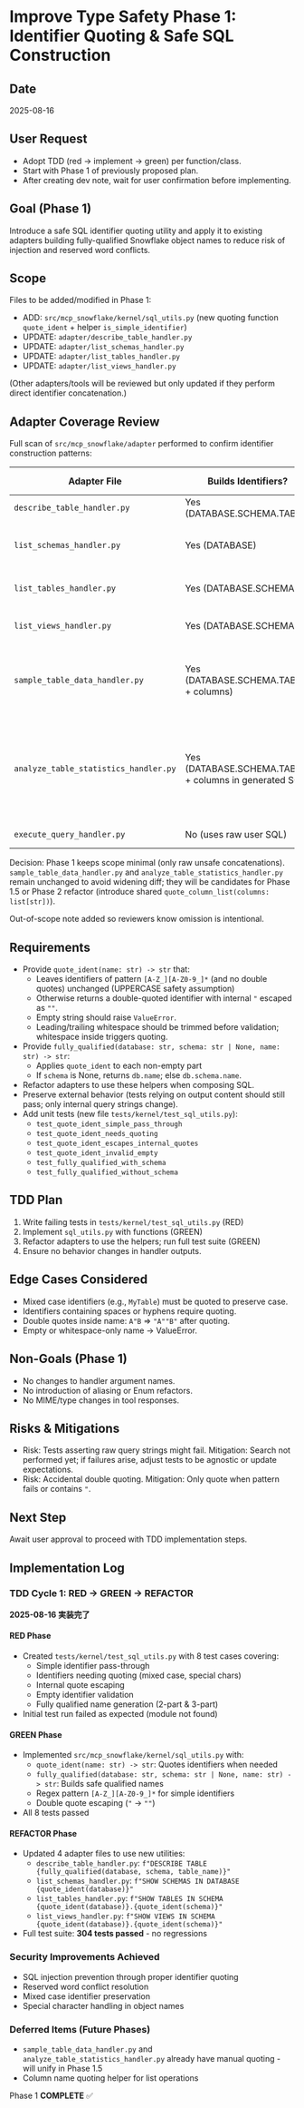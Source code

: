 # Improve Type Safety Phase 1: Identifier Quoting & Safe SQL Construction

## Date
2025-08-16

## User Request
- Adopt TDD (red -> implement -> green) per function/class.
- Start with Phase 1 of previously proposed plan.
- After creating dev note, wait for user confirmation before implementing.

## Goal (Phase 1)
Introduce a safe SQL identifier quoting utility and apply it to existing adapters building fully-qualified Snowflake object names to reduce risk of injection and reserved word conflicts.

## Scope
Files to be added/modified in Phase 1:
- ADD: `src/mcp_snowflake/kernel/sql_utils.py` (new quoting function `quote_ident` + helper `is_simple_identifier`)
- UPDATE: `adapter/describe_table_handler.py`
- UPDATE: `adapter/list_schemas_handler.py`
- UPDATE: `adapter/list_tables_handler.py`
- UPDATE: `adapter/list_views_handler.py`

(Other adapters/tools will be reviewed but only updated if they perform direct identifier concatenation.)

## Adapter Coverage Review
Full scan of `src/mcp_snowflake/adapter` performed to confirm identifier construction patterns:

| Adapter File | Builds Identifiers? | Current Quoting Strategy | Action in Phase 1 | Notes |
|--------------|---------------------|---------------------------|-------------------|-------|
| `describe_table_handler.py` | Yes (DATABASE.SCHEMA.TABLE) | Raw f-string no quoting | Apply `fully_qualified` | Core target |
| `list_schemas_handler.py` | Yes (DATABASE) | Raw f-string | Apply `quote_ident` (single part) | SHOW SCHEMAS IN DATABASE |
| `list_tables_handler.py` | Yes (DATABASE.SCHEMA) | Raw f-string | Apply `fully_qualified` (2 parts) | SHOW TABLES IN SCHEMA |
| `list_views_handler.py` | Yes (DATABASE.SCHEMA) | Raw f-string | Apply `fully_qualified` (2 parts) | SHOW VIEWS IN SCHEMA |
| `sample_table_data_handler.py` | Yes (DATABASE.SCHEMA.TABLE + columns) | Manual `"{...}"` wrapping & column loop quoting | Optional (defer) | Already quotes; can unify later to reduce duplication |
| `analyze_table_statistics_handler.py` | Yes (DATABASE.SCHEMA.TABLE + columns in generated SQL) | Manual `"{...}"` wrapping inside `generate_statistics_sql` | Optional (defer) | More complex generation; unify in later phase (needs column quoting helper) |
| `execute_query_handler.py` | No (uses raw user SQL) | N/A | None | Out of scope |

Decision: Phase 1 keeps scope minimal (only raw unsafe concatenations). `sample_table_data_handler.py` and `analyze_table_statistics_handler.py` remain unchanged to avoid widening diff; they will be candidates for Phase 1.5 or Phase 2 refactor (introduce shared `quote_column_list(columns: list[str])`).

Out-of-scope note added so reviewers know omission is intentional.

## Requirements
- Provide `quote_ident(name: str) -> str` that:
  - Leaves identifiers of pattern `[A-Z_][A-Z0-9_]*` (and no double quotes) unchanged (UPPERCASE safety assumption)
  - Otherwise returns a double-quoted identifier with internal `"` escaped as `""`.
  - Empty string should raise `ValueError`.
  - Leading/trailing whitespace should be trimmed before validation; whitespace inside triggers quoting.
- Provide `fully_qualified(database: str, schema: str | None, name: str) -> str`:
  - Applies `quote_ident` to each non-empty part
  - If `schema` is None, returns `db.name`; else `db.schema.name`.
- Refactor adapters to use these helpers when composing SQL.
- Preserve external behavior (tests relying on output content should still pass; only internal query strings change).
- Add unit tests (new file `tests/kernel/test_sql_utils.py`):
  - `test_quote_ident_simple_pass_through`
  - `test_quote_ident_needs_quoting`
  - `test_quote_ident_escapes_internal_quotes`
  - `test_quote_ident_invalid_empty`
  - `test_fully_qualified_with_schema`
  - `test_fully_qualified_without_schema`

## TDD Plan
1. Write failing tests in `tests/kernel/test_sql_utils.py` (RED)
2. Implement `sql_utils.py` with functions (GREEN)
3. Refactor adapters to use the helpers; run full test suite (GREEN)
4. Ensure no behavior changes in handler outputs.

## Edge Cases Considered
- Mixed case identifiers (e.g., `MyTable`) must be quoted to preserve case.
- Identifiers containing spaces or hyphens require quoting.
- Double quotes inside name: `A"B` => `"A""B"` after quoting.
- Empty or whitespace-only name -> ValueError.

## Non-Goals (Phase 1)
- No changes to handler argument names.
- No introduction of aliasing or Enum refactors.
- No MIME/type changes in tool responses.

## Risks & Mitigations
- Risk: Tests asserting raw query strings might fail. Mitigation: Search not performed yet; if failures arise, adjust tests to be agnostic or update expectations.
- Risk: Accidental double quoting. Mitigation: Only quote when pattern fails or contains `"`.

## Next Step
Await user approval to proceed with TDD implementation steps.

## Implementation Log

### TDD Cycle 1: RED → GREEN → REFACTOR
**2025-08-16 実装完了**

#### RED Phase
- Created `tests/kernel/test_sql_utils.py` with 8 test cases covering:
  - Simple identifier pass-through
  - Identifiers needing quoting (mixed case, special chars)
  - Internal quote escaping
  - Empty identifier validation
  - Fully qualified name generation (2-part & 3-part)
- Initial test run failed as expected (module not found)

#### GREEN Phase
- Implemented `src/mcp_snowflake/kernel/sql_utils.py` with:
  - `quote_ident(name: str) -> str`: Quotes identifiers when needed
  - `fully_qualified(database: str, schema: str | None, name: str) -> str`: Builds safe qualified names
  - Regex pattern `[A-Z_][A-Z0-9_]*` for simple identifiers
  - Double quote escaping (`"` → `""`)
- All 8 tests passed

#### REFACTOR Phase
- Updated 4 adapter files to use new utilities:
  - `describe_table_handler.py`: `f"DESCRIBE TABLE {fully_qualified(database, schema, table_name)}"`
  - `list_schemas_handler.py`: `f"SHOW SCHEMAS IN DATABASE {quote_ident(database)}"`
  - `list_tables_handler.py`: `f"SHOW TABLES IN SCHEMA {quote_ident(database)}.{quote_ident(schema)}"`
  - `list_views_handler.py`: `f"SHOW VIEWS IN SCHEMA {quote_ident(database)}.{quote_ident(schema)}"`
- Full test suite: **304 tests passed** - no regressions

### Security Improvements Achieved
- SQL injection prevention through proper identifier quoting
- Reserved word conflict resolution
- Mixed case identifier preservation
- Special character handling in object names

### Deferred Items (Future Phases)
- `sample_table_data_handler.py` and `analyze_table_statistics_handler.py` already have manual quoting - will unify in Phase 1.5
- Column name quoting helper for list operations

Phase 1 **COMPLETE** ✅
